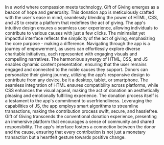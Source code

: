 In a world where compassion meets technology, Gift of Giving emerges as a beacon of hope and generosity. This donation app is meticulously crafted with the user's ease in mind, seamlessly blending the power of HTML, CSS, and JS to create a platform that redefines the act of giving. 
The app's intuitive design ensures a seamless user experience, allowing individuals to contribute to various causes with just a few clicks. The minimalist yet impactful interface reflects the simplicity of the act of giving, emphasizing the core purpose - making a difference. 
Navigating through the app is a journey of empowerment, as users can effortlessly explore diverse charitable initiatives, each represented with engaging visuals and compelling narratives. The harmonious synergy of HTML, CSS, and JS enables dynamic content presentation, ensuring that the user remains engaged and connected to the noble causes they support.
Donors can personalize their giving journey, utilizing the app's responsive design to contribute from any device, be it a desktop, tablet, or smartphone. The seamless integration of HTML ensures compatibility across platforms, while CSS enhances the visual appeal, making the act of donation an aesthetically pleasing and emotionally fulfilling experience.
The donation process itself is a testament to the app's commitment to userfriendliness. Leveraging the capabilities of JS, the app employs smart algorithms to streamline transactions, making the contribution process swift, secure, and hasslefree. 
Gift of Giving transcends the conventional donation experience, presenting an immersive platform that encourages a sense of community and shared responsibility. The app's interface fosters a connection between the donor and the cause, ensuring that every contribution is not just a monetary transaction but a heartfelt gesture towards positive change.
